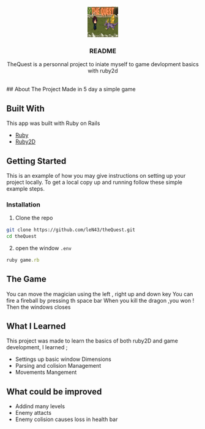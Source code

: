 <br/>
<p align="center">
  <a href="https://github.com/leN43/theQuest">
    <img src="theQuest.png" alt="Logo" width="80" height="80">
  </a>

  <h3 align="center">README</h3>

  <p align="center">
    TheQuest is a personnal project to iniate myself to game devlopment basics with ruby2d
    <br/>
    <br/>
  </p>
</p>
## About The Project
Made in 5 day a simple game 

## Built With

This app was built with Ruby on Rails

* [Ruby](https://ruby-doc.org/3.2.2/)
* [Ruby2D](https://www.ruby2d.com)

## Getting Started

This is an example of how you may give instructions on setting up your project locally.
To get a local copy up and running follow these simple example steps.


### Installation

1. Clone the repo

```sh
git clone https://github.com/leN43/theQuest.git
cd theQuest
```
2. open the window `.env`

```ruby
ruby game.rb
```
## The Game
You can move the magician using the left , right up and down key
You can fire a fireball by pressing th space bar
When you kill the dragon ,you won ! Then the windows closes

## What I Learned
This project was made to learn the basics of both ruby2D and game development, I learned ;
* Settings up basic window Dimensions
* Parsing and colision Management
* Movements Mangement
  
## What could be improved
* Addind many levels
* Enemy attacts
* Enemy colision causes loss in health bar
